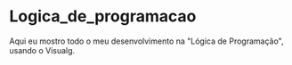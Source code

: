 # Logica_de_programacao
Aqui eu mostro todo o meu desenvolvimento na "Lógica de Programação", usando o Visualg.
